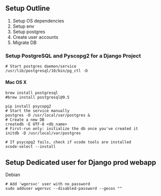 



## Setup Outline
1. Setup OS dependencies
2. Setup env
2. Setup postgres
3. Create user accounts
4. Migrate DB








### Setup PostgreSQL and Pyscopg2 for a Django Project


```
# Start postgres daemon/service
/usr/lib/postgresql/10/bin/pg_ctl -D
```





#### Mac OS X



```
brew install postgresql
#brew install postgresql@9.5

pip install psycopg2
# Start the service manually
postgres -D /usr/local/var/postgres &
# Create a new DB
createdb -E UTF-8 <db_name>
# First-run only: initialize the db once you've created it
initdb -D /usr/local/var/postgres

# If psycopg2 fails, check if xcode tools are installed
xcode-select --install

```



## Setup Dedicated user for Django prod webapp


Debian
```
# Add 'wgersvc' user with no password
sudo adduser wgersvc --disabled-password --gecos ""
```

